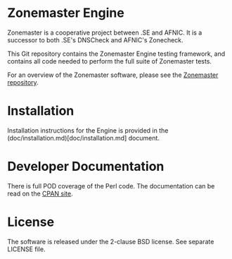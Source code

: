 Zonemaster Engine
=================

Zonemaster is a cooperative project between .SE and AFNIC. It is a
successor to both .SE's DNSCheck and AFNIC's Zonecheck.

This Git repository contains the Zonemaster Engine testing framework,
and contains all code needed to perform the full suite of Zonemaster
tests.

For an overview of the Zonemaster software, please see the
[Zonemaster repository](https://github.com/dotse/zonemaster).


Installation
============

Installation instructions for the Engine is provided in the
(doc/installation.md)[doc/installation.md] document.


Developer Documentation
=======================

There is full POD coverage of the Perl code. The documentation can be
read on the [CPAN site](https://metacpan.org/pod/Zonemaster).


License
=======

The software is released under the 2-clause BSD license. See separate LICENSE file.
